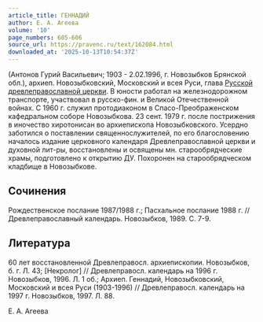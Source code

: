 ```yaml
---
article_title: ГЕННАДИЙ
author: Е. А. Агеева
volume: '10'
page_numbers: 605-606
source_url: https://pravenc.ru/text/162084.html
downloaded_at: '2025-10-13T10:54:37Z'
---
```


(Антонов Гурий Васильевич; 1903 - 2.02.1996, г. Новозыбков Брянской обл.), архиеп. Новозыбковский, Московский и всея Руси, глава [Русской древлеправославной церкви](<https://pravenc.ru/text/Русской древлеправославной церкви.html>). В юности работал на железнодорожном транспорте, участвовал в русско-фин. и Великой Отечественной войнах. С 1960 г. служил протодиаконом в Спасо-Преображенском кафедральном соборе Новозыбкова. 23 сент. 1979 г. после пострижения в иночество хиротонисан во архиепископа Новозыбковского. Усердно заботился о поставлении священнослужителей, по его благословению началось издание церковного календаря Древлеправославной церкви и духовной лит-ры, восстановлены и освящены мн. старообрядческие храмы, подготовлено к открытию ДУ. Похоронен на старообрядческом кладбище в Новозыбкове.

## Сочинения

Рождественское послание 1987/1988 г.; Пасхальное послание 1988 г. // Древлеправославный календарь. Новозыбков, 1989. С. 7-9.

## Литература

60 лет восстановленной Древлеправосл. архиепископии. Новозыбков, б. г. Л. 43; [Некролог] // Древлеправосл. календарь на 1996 г. Новозыбков, 1996. Л. 1 об.; Архиеп. Геннадий, Новозыбковский, Московский и всея Руси (1903-1996) // Древлеправосл. календарь на 1997 г. Новозыбков, 1997. Л. 88.

Е. А. Агеева
